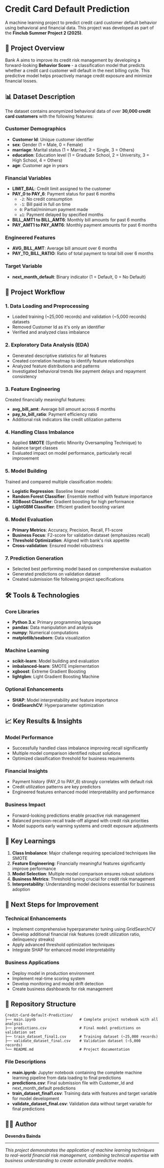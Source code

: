 # Credit Card Default Prediction

A machine learning project to predict credit card customer default behavior using behavioral and financial data. This project was developed as part of the **Finclub Summer Project 2 (2025)**.

## 🎯 Project Overview

Bank A aims to improve its credit risk management by developing a forward-looking **Behavior Score** - a classification model that predicts whether a credit card customer will default in the next billing cycle. This predictive model helps proactively manage credit exposure and minimize financial losses.

## 📊 Dataset Description

The dataset contains anonymized behavioral data of over **30,000 credit card customers** with the following features:

### Customer Demographics
- **Customer Id**: Unique customer identifier
- **sex**: Gender (1 = Male, 0 = Female)
- **marriage**: Marital status (1 = Married, 2 = Single, 3 = Others)
- **education**: Education level (1 = Graduate School, 2 = University, 3 = High School, 4 = Others)
- **age**: Customer age in years

### Financial Variables
- **LIMIT_BAL**: Credit limit assigned to the customer
- **PAY_0 to PAY_6**: Payment status for past 6 months
  - `-2`: No credit consumption
  - `-1`: Bill paid in full on time
  - `0`: Partial/minimum payment made
  - `≥1`: Payment delayed by specified months
- **BILL_AMT1 to BILL_AMT6**: Monthly bill amounts for past 6 months
- **PAY_AMT1 to PAY_AMT6**: Monthly payment amounts for past 6 months

### Engineered Features
- **AVG_BILL_AMT**: Average bill amount over 6 months
- **PAY_TO_BILL_RATIO**: Ratio of total payment to total bill over 6 months

### Target Variable
- **next_month_default**: Binary indicator (1 = Default, 0 = No Default)

## 🔄 Project Workflow

### 1. Data Loading and Preprocessing
- Loaded training (~25,000 records) and validation (~5,000 records) datasets
- Removed Customer Id as it's only an identifier
- Verified and analyzed class imbalance

### 2. Exploratory Data Analysis (EDA)
- Generated descriptive statistics for all features
- Created correlation heatmap to identify feature relationships
- Analyzed feature distributions and patterns
- Investigated behavioral trends like payment delays and repayment consistency

### 3. Feature Engineering
Created financially meaningful features:
- **avg_bill_amt**: Average bill amount across 6 months
- **pay_to_bill_ratio**: Payment efficiency ratio
- Additional risk indicators like credit utilization patterns

### 4. Handling Class Imbalance
- Applied **SMOTE** (Synthetic Minority Oversampling Technique) to balance target classes
- Evaluated impact on model performance, particularly recall improvement

### 5. Model Building
Trained and compared multiple classification models:
- **Logistic Regression**: Baseline linear model
- **Random Forest Classifier**: Ensemble method with feature importance
- **XGBoost Classifier**: Gradient boosting for high performance
- **LightGBM Classifier**: Efficient gradient boosting variant

### 6. Model Evaluation
- **Primary Metrics**: Accuracy, Precision, Recall, F1-score
- **Business Focus**: F2-score for validation dataset (emphasizes recall)
- **Threshold Optimization**: Aligned with bank's risk appetite
- **Cross-validation**: Ensured model robustness

### 7. Prediction Generation
- Selected best performing model based on comprehensive evaluation
- Generated predictions on validation dataset
- Created submission file following project specifications

## 🛠️ Tools & Technologies

### Core Libraries
- **Python 3.x**: Primary programming language
- **pandas**: Data manipulation and analysis
- **numpy**: Numerical computations
- **matplotlib/seaborn**: Data visualization

### Machine Learning
- **scikit-learn**: Model building and evaluation
- **imbalanced-learn**: SMOTE implementation
- **xgboost**: Extreme Gradient Boosting
- **lightgbm**: Light Gradient Boosting Machine

### Optional Enhancements
- **SHAP**: Model interpretability and feature importance
- **GridSearchCV**: Hyperparameter optimization

## 📈 Key Results & Insights

### Model Performance
- Successfully handled class imbalance improving recall significantly
- Multiple model comparison identified robust solutions
- Optimized classification threshold for business requirements

### Financial Insights
- Payment history (PAY_0 to PAY_6) strongly correlates with default risk
- Credit utilization patterns are key predictors
- Engineered features enhanced model interpretability and performance

### Business Impact
- Forward-looking predictions enable proactive risk management
- Balanced precision-recall trade-off aligned with credit risk priorities
- Model supports early warning systems and credit exposure adjustments

## 🎯 Key Learnings

1. **Class Imbalance**: Major challenge requiring specialized techniques like SMOTE
2. **Feature Engineering**: Financially meaningful features significantly improve performance
3. **Model Selection**: Multiple model comparison ensures robust solutions
4. **Business Metrics**: Threshold tuning crucial for credit risk management
5. **Interpretability**: Understanding model decisions essential for business adoption

## 🚀 Next Steps for Improvement

### Technical Enhancements
- Implement comprehensive hyperparameter tuning using GridSearchCV
- Develop additional financial risk features (credit utilization ratio, delinquency streaks)
- Apply advanced threshold optimization techniques
- Integrate SHAP for enhanced model interpretability

### Business Applications
- Deploy model in production environment
- Implement real-time scoring system
- Develop monitoring and model drift detection
- Create business dashboards for risk management

## 📁 Repository Structure

```
Credit-Card-Default-Prediction/
├── main.ipynb                    # Complete project notebook with all analysis
├── predictions.csv               # Final model predictions on validation set
├── train_dataset_final1.csv      # Training dataset (~25,000 records)
├── validate_dataset_final.csv    # Validation dataset (~5,000 records)
└── README.md                     # Project documentation
```

### File Descriptions
- **main.ipynb**: Jupyter notebook containing the complete machine learning pipeline from data loading to final predictions
- **predictions.csv**: Final submission file with Customer_Id and next_month_default predictions
- **train_dataset_final1.csv**: Training data with features and target variable for model development
- **validate_dataset_final.csv**: Validation data without target variable for final predictions

## 👨‍💻 Author

**Devendra Bainda**

---

*This project demonstrates the application of machine learning techniques to real-world financial risk management, combining technical expertise with business understanding to create actionable predictive models.*
